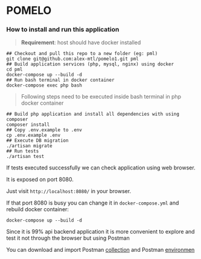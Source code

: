 # POMELO

### How to install and run this application

> **Requirement**: host should have docker installed
```
## Checkout and pull this repo to a new folder (eg: pml)
git clone git@github.com:alex-mtl/pomelo1.git pml
## Build application services (php, mysql, nginx) using docker
cd pml
docker-compose up --build -d
## Run bash terminal in docker container
docker-compose exec php bash
```
> Following steps need to be executed inside  bash terminal in php docker container
```
## Build php application and install all dependencies with using composer
composer install
## Copy .env.example to .env
cp .env.example .env
## Execute DB migration
./artisan migrate
## Run tests
./artisan test
```
If tests executed successfully we can check application using web browser.

It is exposed on port 8080.

Just visit `http://localhost:8080/` in your browser.

If that port 8080 is busy you can change it in `docker-compose.yml`
and rebuild docker container:
```
docker-compose up --build -d
``` 

Since it is 99% api backend application it is more convenient
to explore and test it not through the browser but using Postman

You can download and import Postman [collection](https://github.com/alex-mtl/pomelo1/blob/master/docker/Pomelo%20Localhost.postman_environment.json)
and Postman [environmen](https://github.com/alex-mtl/pomelo1/blob/master/docker/Pomelo%20Localhost.postman_environment.json)
